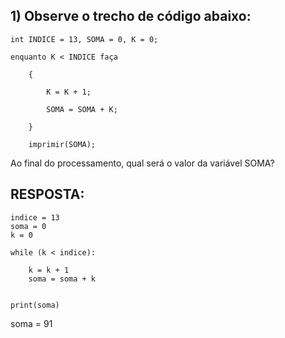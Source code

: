 ## 1) Observe o trecho de código abaixo:

    int INDICE = 13, SOMA = 0, K = 0;

    enquanto K < INDICE faça

        {

            K = K + 1;

            SOMA = SOMA + K;

        }

        imprimir(SOMA);



Ao final do processamento, qual será o valor da variável SOMA?

## RESPOSTA:

    indice = 13
    soma = 0
    k = 0

    while (k < indice):

        k = k + 1
        soma = soma + k
        

    print(soma)

soma = 91